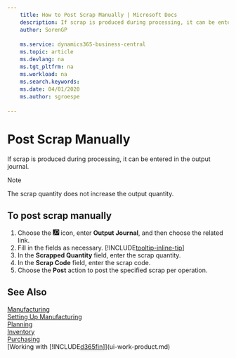 ```yaml
---
    title: How to Post Scrap Manually | Microsoft Docs
    description: If scrap is produced during processing, it can be entered in the output journal. Note that the scrap quantity does not increase the output quantity.
    author: SorenGP

    ms.service: dynamics365-business-central
    ms.topic: article
    ms.devlang: na
    ms.tgt_pltfrm: na
    ms.workload: na
    ms.search.keywords:
    ms.date: 04/01/2020
    ms.author: sgroespe

---
```

# Post Scrap Manually
If scrap is produced during processing, it can be entered in the output journal. 

> [!NOTE]
> The scrap quantity does not increase the output quantity.  

## To post scrap manually  
1. Choose the ![Lightbulb that opens the Tell Me feature](media/ui-search/search_small.png "Tell me what you want to do") icon, enter **Output Journal**, and then choose the related link.  
2. Fill in the fields as necessary. [!INCLUDE[tooltip-inline-tip](includes/tooltip-inline-tip_md.md)]  
3. In the **Scrapped Quantity** field, enter the scrap quantity.  
4. In the **Scrap Code** field, enter the scrap code.  
5. Choose the **Post** action to post the specified scrap per operation.  

## See Also  
[Manufacturing](production-manage-manufacturing.md)    
[Setting Up Manufacturing](production-configure-production-processes.md)  
[Planning](production-planning.md)      
[Inventory](inventory-manage-inventory.md)  
[Purchasing](purchasing-manage-purchasing.md)  
[Working with [!INCLUDE[d365fin](includes/d365fin_md.md)]](ui-work-product.md)
